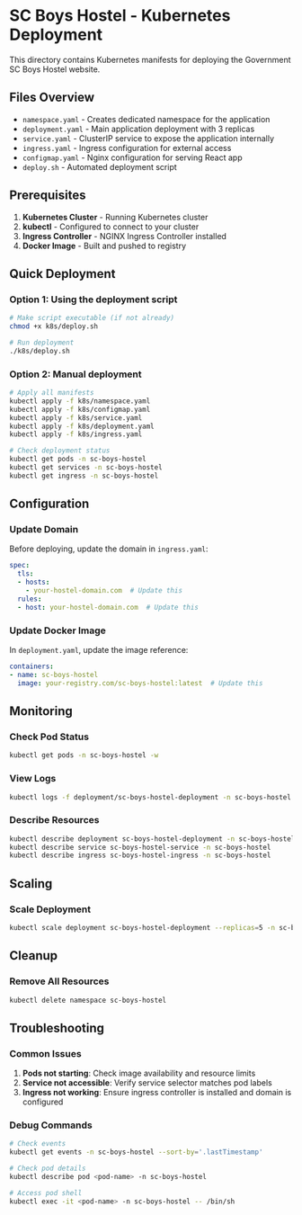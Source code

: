 # SC Boys Hostel - Kubernetes Deployment

This directory contains Kubernetes manifests for deploying the Government SC Boys Hostel website.

## Files Overview

- `namespace.yaml` - Creates dedicated namespace for the application
- `deployment.yaml` - Main application deployment with 3 replicas
- `service.yaml` - ClusterIP service to expose the application internally
- `ingress.yaml` - Ingress configuration for external access
- `configmap.yaml` - Nginx configuration for serving React app
- `deploy.sh` - Automated deployment script

## Prerequisites

1. **Kubernetes Cluster** - Running Kubernetes cluster
2. **kubectl** - Configured to connect to your cluster
3. **Ingress Controller** - NGINX Ingress Controller installed
4. **Docker Image** - Built and pushed to registry

## Quick Deployment

### Option 1: Using the deployment script
```bash
# Make script executable (if not already)
chmod +x k8s/deploy.sh

# Run deployment
./k8s/deploy.sh
```

### Option 2: Manual deployment
```bash
# Apply all manifests
kubectl apply -f k8s/namespace.yaml
kubectl apply -f k8s/configmap.yaml
kubectl apply -f k8s/service.yaml
kubectl apply -f k8s/deployment.yaml
kubectl apply -f k8s/ingress.yaml

# Check deployment status
kubectl get pods -n sc-boys-hostel
kubectl get services -n sc-boys-hostel
kubectl get ingress -n sc-boys-hostel
```

## Configuration

### Update Domain
Before deploying, update the domain in `ingress.yaml`:
```yaml
spec:
  tls:
  - hosts:
    - your-hostel-domain.com  # Update this
  rules:
  - host: your-hostel-domain.com  # Update this
```

### Update Docker Image
In `deployment.yaml`, update the image reference:
```yaml
containers:
- name: sc-boys-hostel
  image: your-registry.com/sc-boys-hostel:latest  # Update this
```

## Monitoring

### Check Pod Status
```bash
kubectl get pods -n sc-boys-hostel -w
```

### View Logs
```bash
kubectl logs -f deployment/sc-boys-hostel-deployment -n sc-boys-hostel
```

### Describe Resources
```bash
kubectl describe deployment sc-boys-hostel-deployment -n sc-boys-hostel
kubectl describe service sc-boys-hostel-service -n sc-boys-hostel
kubectl describe ingress sc-boys-hostel-ingress -n sc-boys-hostel
```

## Scaling

### Scale Deployment
```bash
kubectl scale deployment sc-boys-hostel-deployment --replicas=5 -n sc-boys-hostel
```

## Cleanup

### Remove All Resources
```bash
kubectl delete namespace sc-boys-hostel
```

## Troubleshooting

### Common Issues

1. **Pods not starting**: Check image availability and resource limits
2. **Service not accessible**: Verify service selector matches pod labels
3. **Ingress not working**: Ensure ingress controller is installed and domain is configured

### Debug Commands
```bash
# Check events
kubectl get events -n sc-boys-hostel --sort-by='.lastTimestamp'

# Check pod details
kubectl describe pod <pod-name> -n sc-boys-hostel

# Access pod shell
kubectl exec -it <pod-name> -n sc-boys-hostel -- /bin/sh
```